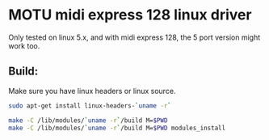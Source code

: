 MOTU midi express 128 linux driver
==================================

Only tested on linux 5.x, and with midi express 128, the 5 port version might work too.

Build:
------

Make sure you have linux headers or linux source.

```bash
sudo apt-get install linux-headers-`uname -r`
```

```bash
make -C /lib/modules/`uname -r`/build M=$PWD
make -C /lib/modules/`uname -r`/build M=$PWD modules_install
```

